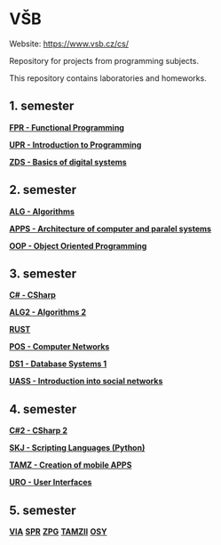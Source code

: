 # VŠB
Website: https://www.vsb.cz/cs/

Repository for projects from programming subjects.

This repository contains laboratories and homeworks. 

## 1. semester
[**FPR - Functional Programming**](https://github.com/patrick11514/VSB/tree/main/FPR)

[**UPR - Introduction to Programming**](https://github.com/patrick11514/VSB/tree/main/UPR)

[**ZDS - Basics of digital systems**](https://github.com/patrick11514/VSB/tree/main/ZDS)

## 2. semester
[**ALG - Algorithms**](https://github.com/patrick11514/VSB/tree/main/ALG)

[**APPS - Architecture of computer and paralel systems**](https://github.com/patrick11514/VSB/tree/main/APPS)

[**OOP - Object Oriented Programming**](https://github.com/patrick11514/VSB/tree/main/OOP)

## 3. semester
[**C# - CSharp**](https://github.com/patrick11514/VSB/tree/main/CSharp)

[**ALG2 - Algorithms 2**](https://github.com/patrick11514/VSB/tree/main/ALG2)

[**RUST**](https://github.com/patrick11514/VSB/tree/main/Rust)

[**POS - Computer Networks**](https://github.com/patrick11514/VSB/tree/main/POS)

[**DS1 - Database Systems 1**](https://github.com/patrick11514/VSB/tree/main/DS1)

[**UASS - Introduction into social networks**](https://github.com/patrick11514/VSB/tree/main/UASS)

## 4. semester
[**C#2 - CSharp 2**](https://github.com/patrick11514/VSB/tree/main/CSharp2)

[**SKJ - Scripting Languages (Python)**](https://github.com/patrik11514/VSB/tree/main/SKJ)

[**TAMZ - Creation of mobile APPS**](https://github.com/patrick11514/VSB/tree/main/TAMZ)

[**URO - User Interfaces**](https://github.com/patrick11514/VSB/tree/main/URO)

## 5. semester
[**VIA**](https://github.com/patrick11514/VSB/tree/main/VIA)
[**SPR**](https://github.com/patrick11514/VSB/tree/main/SPR)
[**ZPG**](https://github.com/patrick11514/VSB/tree/main/ZPG)
[**TAMZII**](https://github.com/patrick11514/VSB/tree/main/TAMZ2)
[**OSY**](https://github.com/patrick11514/VSB/tree/main/OSY)
